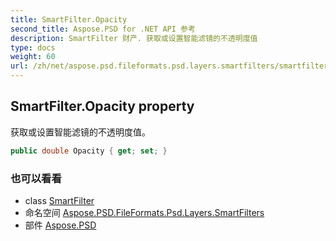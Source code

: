 ```yaml
---
title: SmartFilter.Opacity
second_title: Aspose.PSD for .NET API 参考
description: SmartFilter 财产. 获取或设置智能滤镜的不透明度值
type: docs
weight: 60
url: /zh/net/aspose.psd.fileformats.psd.layers.smartfilters/smartfilter/opacity/
---
```

## SmartFilter.Opacity property

获取或设置智能滤镜的不透明度值。

```csharp
public double Opacity { get; set; }
```

### 也可以看看

* class [SmartFilter](../)
* 命名空间 [Aspose.PSD.FileFormats.Psd.Layers.SmartFilters](../../smartfilter/)
* 部件 [Aspose.PSD](../../../)


